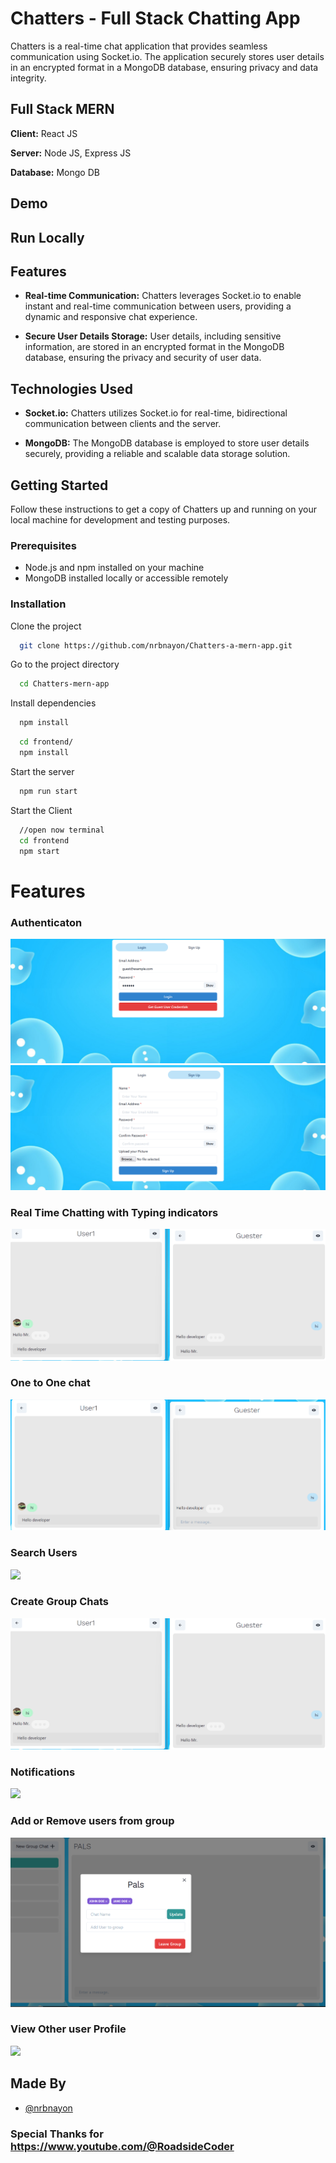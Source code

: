 # Chatters - Full Stack Chatting App

Chatters is a real-time chat application that provides seamless communication using Socket.io. The application securely stores user details in an encrypted format in a MongoDB database, ensuring privacy and data integrity.

## Full Stack MERN

**Client:** React JS

**Server:** Node JS, Express JS

**Database:** Mongo DB

## Demo

## Run Locally

## Features

- **Real-time Communication:** Chatters leverages Socket.io to enable instant and real-time communication between users, providing a dynamic and responsive chat experience.

- **Secure User Details Storage:** User details, including sensitive information, are stored in an encrypted format in the MongoDB database, ensuring the privacy and security of user data.

## Technologies Used

- **Socket.io:** Chatters utilizes Socket.io for real-time, bidirectional communication between clients and the server.

- **MongoDB:** The MongoDB database is employed to store user details securely, providing a reliable and scalable data storage solution.

## Getting Started

Follow these instructions to get a copy of Chatters up and running on your local machine for development and testing purposes.

### Prerequisites

- Node.js and npm installed on your machine
- MongoDB installed locally or accessible remotely

### Installation

Clone the project

```bash
  git clone https://github.com/nrbnayon/Chatters-a-mern-app.git

```

Go to the project directory

```bash
  cd Chatters-mern-app
```

Install dependencies

```bash
  npm install
```

```bash
  cd frontend/
  npm install
```

Start the server

```bash
  npm run start
```

Start the Client

```bash
  //open now terminal
  cd frontend
  npm start
```

# Features

### Authenticaton

![](https://github.com/nrbnayon/Chatters-a-mern-app/blob/main/screenshots/login.PNG)
![](https://github.com/nrbnayon/Chatters-a-mern-app/blob/main/screenshots/signup.PNG)

### Real Time Chatting with Typing indicators

![](https://github.com/nrbnayon/Chatters-a-mern-app/blob/main/screenshots/chat%202%20user.png)

### One to One chat

![](https://github.com/nrbnayon/Chatters-a-mern-app/blob/main/screenshots/Chats%20You%20Can%20show.png)

### Search Users

![](https://github.com/nrbnayon/Chatters-a-mern-app/blob/main/screenshots/sarch.PNG)

### Create Group Chats

![](https://github.com/nrbnayon/Chatters-a-mern-app/blob/main/screenshots/chat%202%20user.png)

### Notifications

![](https://github.com/nrbnayon/Chatters-a-mern-app/master/screenshots/chats-2-user.PNG)

### Add or Remove users from group

![](https://github.com/nrbnayon/Chatters-a-mern-app/blob/main/screenshots/add%20rem.PNG)

### View Other user Profile

![](https://github.com/nrbnayon/Chatters-a-mern-app/master/screenshots/profile.PNG)

## Made By

- [@nrbnayon](https://github.com/nrbnayon)

### Special Thanks for https://www.youtube.com/@RoadsideCoder

